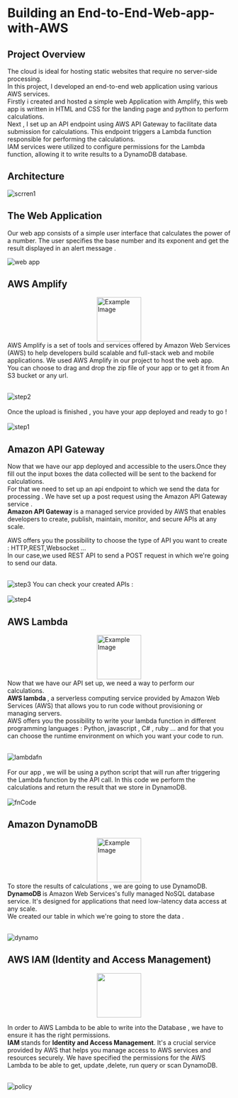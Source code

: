# Building an End-to-End-Web-app-with-AWS
## Project Overview
The cloud is ideal for hosting static websites that require no server-side processing.<br>
In this project, I developed an end-to-end web application using various AWS services. <br>
Firstly i created and hosted a simple web Application with Amplify, this web app is written in HTML and CSS for the landing page and python to perform calculations.<br>
Next , I set up an API endpoint using AWS API Gateway to facilitate data submission for calculations. This endpoint triggers a Lambda function responsible for performing the calculations.  <br>
IAM services were utilized to configure permissions for the Lambda function, allowing it to write results to a DynamoDB database.

## Architecture

![scrren1](https://github.com/Amanyft/End-to-end-Web-app-with-AWS/assets/80603078/9319b540-b77a-435e-acb7-93be25429e43)
## The Web Application
Our web app consists of a simple user interface that calculates the power of a number.
The user specifies the base number and its exponent and get the result displayed in an alert message .

![web app](https://github.com/Amanyft/End-to-end-Web-app-with-AWS/assets/80603078/269360c5-8f00-41b9-8da8-3f37033c55db)

## AWS Amplify
<div style="display: flex; justify-content: center;">
<img src="https://github.com/Amanyft/End-to-end-Web-app-with-AWS/assets/80603078/753a0456-4f6a-40d3-ad74-73cab1b8d799" alt="Example Image" width="100" height="100">
</div>
AWS Amplify is a set of tools and services offered by Amazon Web Services (AWS) to help developers build scalable and full-stack web and mobile applications.
We used AWS Amplify in our project to host the web app.<br>
You can choose to drag and drop the zip file of your app or to get it from An S3 bucket or any url. <br><br>

![step2](https://github.com/Amanyft/End-to-end-Web-app-with-AWS/assets/80603078/3e623bbf-cbbc-4072-bbe0-01c90b02ef30)
<br><br>
Once the upload is finished , you have your app deployed and ready to go ! 
<br><br>
![step1](https://github.com/Amanyft/End-to-end-Web-app-with-AWS/assets/80603078/651d1e96-8fc6-443e-b6eb-2b43e6542099)

## Amazon API Gateway
Now that we have our app deployed and accessible to the users.Once they fill out the input boxes the data collected will be sent to the backend for calculations.<br>
For that we need to set up an api endpoint to which we send the data for processing . We have set up a post request using the Amazon API Gateway service .<br>
<b>Amazon API Gateway  </b> 
is a managed service provided by AWS that enables developers to create, publish, maintain, monitor, and secure APIs at any scale. <br>

AWS offers you the possibility to choose the type of API you want to create : HTTP,REST,Websocket ...   <br>
In our case,we used REST API to send a POST request in which we're going to send our data.<br><br>



![step3](https://github.com/Amanyft/End-to-end-Web-app-with-AWS/assets/80603078/7dcf1b42-8c93-451e-9dd8-5d1f573b7e1e)
You can check your created APIs :<br> <br>
![step4](https://github.com/Amanyft/End-to-end-Web-app-with-AWS/assets/80603078/e0ac64a3-1e48-4fd8-bd28-33e51b44ba41)


## AWS Lambda
<div style="display: flex; justify-content: center;">
<img src="https://github.com/Amanyft/End-to-end-Web-app-with-AWS/assets/80603078/c9170105-10b2-48ef-a037-f417605663f3" alt="Example Image" width="100" height="100">
</div>
Now that we have our API set up, we need a way to perform our calculations.<br>
<b> AWS lambda </b>, a serverless computing service provided by Amazon Web Services (AWS) that allows you to run code without provisioning or managing servers.<br>
AWS offers you the possibility to write your lambda function in different programming languages : Python, javascript , C# , ruby ... and for that you can choose the runtime environment on which you want your code to run.<br> <br>

![lambdafn](https://github.com/Amanyft/End-to-end-Web-app-with-AWS/assets/80603078/9c5f218d-3d4d-4319-ac72-78e860a0701c) 
<br> <br>
For our app , we will be using a python script that will run after triggering the Lambda function by the API call.
In this code we perform the calculations and return the result that we store in DynamoDB. 
<br> <br>
![fnCode](https://github.com/Amanyft/End-to-end-Web-app-with-AWS/assets/80603078/b230a1b5-7a62-488c-b662-2ed08a4fe215)

## Amazon DynamoDB
<div style="display: flex; justify-content: center;">
<img src="https://github.com/Amanyft/End-to-end-Web-app-with-AWS/assets/80603078/ccd86328-28a4-468f-b5b8-37df188fd559" alt="Example Image" width="100" height="100">
</div>
To store the results of calculations , we are going to use DynamoDB.<br>
<b>DynamoDB </b> is Amazon Web Services's fully managed NoSQL database service. It's designed for applications that need low-latency data access at any scale.<br> 
We created our table in which we're going to store the data . <br> <br>

![dynamo](https://github.com/Amanyft/End-to-end-Web-app-with-AWS/assets/80603078/16b8b7f3-54eb-4934-8086-65f8160bbbb7) 
<br>

## AWS IAM (Identity and Access Management)
<div style="display: flex; justify-content: center;">
    <img src="https://github.com/Amanyft/End-to-end-Web-app-with-AWS/assets/80603078/6690ba76-44fd-40b6-b00f-9674d7d4bf4f" width="100" height="100">
</div>


In order to AWS Lambda to be able to write into the Database , we have to ensure it has the right permissions.<br>
<b>IAM </b> stands for <b> Identity and Access Management</b>. It's a crucial service provided by AWS that helps you manage access to AWS services and resources securely. We have specified the permissions for the AWS Lambda to be able to get, update ,delete, run query or scan DynamoDB.<br>
<br>

![policy](https://github.com/Amanyft/End-to-end-Web-app-with-AWS/assets/80603078/be87622f-a4a0-42f8-9cde-2c4cd5aca7d8)




